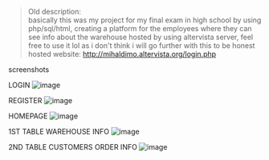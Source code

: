 >Old description:<br>
>basically this was my project for my final exam in high school by using php/sql/html, creating a platform for the employees where they can see info about the warehouse
>hosted by using altervista server, feel free to use it lol as i don't think i will go further with this to be honest
>hosted website: http://mihaldimo.altervista.org/login.php



screenshots

LOGIN
![image](https://user-images.githubusercontent.com/62386208/134526596-d9764509-c3e2-4b5a-b6f7-5f9715538d60.png)


REGISTER
![image](https://user-images.githubusercontent.com/62386208/134526763-cea3af01-2d06-44e3-80c8-ab117cb30465.png)


HOMEPAGE
![image](https://user-images.githubusercontent.com/62386208/134526846-013e67a8-59ee-4fdc-a869-4dae30c6d8d9.png)


1ST TABLE WAREHOUSE INFO
![image](https://user-images.githubusercontent.com/62386208/134526917-1143a25b-c791-4320-95ba-b56324544d9d.png)


2ND TABLE CUSTOMERS ORDER INFO
![image](https://user-images.githubusercontent.com/62386208/134527009-5419ddf4-be30-4814-adea-f82aed41eb00.png)
